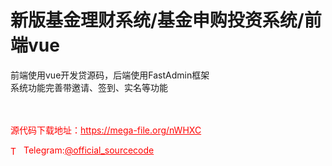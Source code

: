 # 新版基金理财系统/基金申购投资系统/前端vue

前端使用vue开发贷源码，后端使用FastAdmin框架<br>系统功能完善带邀请、签到、实名等功能<br><br><br>


<p style="color: red;">源代码下载地址：<a href="https://mega-file.org/nWHXC" style="color: red;">https://mega-file.org/nWHXC</a></p><p style="color: red;"><img src="https://cdn-icons-png.flaticon.com/512/2111/2111646.png" alt="Telegram Icon" style="width: 16px; vertical-align: middle; margin-right: 5px;">Telegram:<a href="https://t.me/official_sourcecode" style="color: red;">@official_sourcecode</a></p>